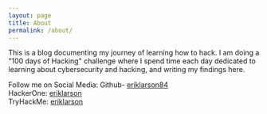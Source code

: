 ```yaml
---
layout: page
title: About
permalink: /about/
---
```


This is a blog documenting my journey of learning how to hack. I am doing  a "100 days of Hacking" challenge where I spend time each day dedicated to learning about cybersecurity and hacking, and writing my findings here. 

Follow me on Social Media:
Github- [eriklarson84](https://github.com/eriklarson84)  
HackerOne: [eriklarson](https://hackerone.com/eriklarson?type=user)  
TryHackMe: [eriklarson](https://tryhackme.com/)  

